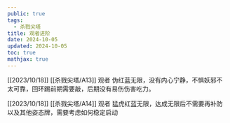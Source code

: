 ```yaml
---
public: true
tags:
  - 杀戮尖塔
title: 观者进阶
date: 2024-10-05
updated: 2024-10-05
toc: true
mathjax: true
---
```


[[2023/10/18]]  [[杀戮尖塔/A13]] 观者 伪红蓝无限，没有内心宁静，不惧妖邪不太可靠，回环踢前期需要敲，后期没有易伤伤害吃力。

[[2023/10/18]] [[杀戮尖塔/A14]] 观者 猛虎红蓝无限，达成无限后不需要再补防以及其他姿态牌，需要考虑如何稳定启动
